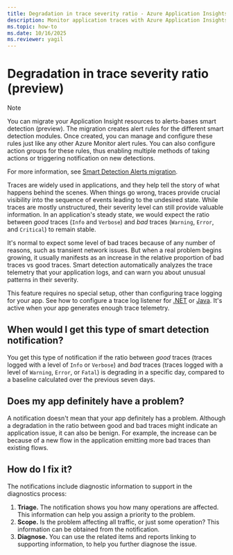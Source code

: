 ```yaml
---
title: Degradation in trace severity ratio - Azure Application Insights
description: Monitor application traces with Azure Application Insights for unusual patterns in trace telemetry with smart detection.
ms.topic: how-to
ms.date: 10/16/2025
ms.reviewer: yagil
---
```


# Degradation in trace severity ratio (preview)

>[!NOTE]
>You can migrate your Application Insight resources to alerts-bases smart detection (preview). The migration creates alert rules for the different smart detection modules. Once created, you can manage and configure these rules just like any other Azure Monitor alert rules. You can also configure action groups for these rules, thus enabling multiple methods of taking actions or triggering notification on new detections.
>
> For more information, see [Smart Detection Alerts migration](./alerts-smart-detections-migration.md).
> 

Traces are widely used in applications, and they help tell the story of what happens behind the scenes. When things go wrong, traces provide crucial visibility into the sequence of events leading to the undesired state. While traces are mostly unstructured, their severity level can still provide valuable information. In an application's steady state, we would expect the ratio between *good* traces (`Info` and `Verbose`) and *bad* traces (`Warning`, `Error`, and `Critical`) to remain stable.  

It's normal to expect some level of bad traces because of any number of reasons, such as transient network issues. But when a real problem begins growing, it usually manifests as an increase in the relative proportion of bad traces vs good traces. Smart detection automatically analyzes the trace telemetry that your application logs, and can warn you about unusual patterns in their severity.

This feature requires no special setup, other than configuring trace logging for your app. See how to configure a trace log listener for [.NET](../app/asp-net-trace-logs.md) or [Java](../app/opentelemetry-enable.md?tabs=java). It's active when your app generates enough trace telemetry.

## When would I get this type of smart detection notification?
You get this type of notification if the ratio between *good* traces (traces logged with a level of `Info` or `Verbose`) and *bad* traces (traces logged with a level of `Warning`, `Error`, or `Fatal`) is degrading in a specific day, compared to a baseline calculated over the previous seven days.

## Does my app definitely have a problem?
A notification doesn't mean that your app definitely has a problem. Although a degradation in the ratio between good and bad traces might indicate an application issue, it can also be benign. For example, the increase can be because of a new flow in the application emitting more bad traces than existing flows.


## How do I fix it?
The notifications include diagnostic information to support in the diagnostics process:
1. **Triage.** The notification shows you how many operations are affected. This information can help you assign a priority to the problem.
2. **Scope.** Is the problem affecting all traffic, or just some operation? This information can be obtained from the notification.
3. **Diagnose.** You can use the related items and reports linking to supporting information, to help you further diagnose the issue.
